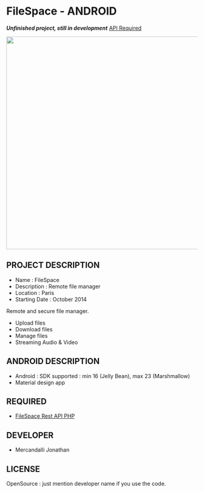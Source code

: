 FileSpace - ANDROID
=====================

**_Unfinished project, still in development_** [API Required](https://github.com/Mercandj/FileSpace-API)

<p align="center">
	<img src="https://raw.github.com/Mercandj/FileSpace-Android/master/screenshot/play_store/filespace_wallp.png" width="560" />
</p>

## PROJECT DESCRIPTION

* Name : FileSpace
* Description : Remote file manager
* Location : Paris
* Starting Date : October 2014

Remote and secure file manager.
* Upload files
* Download files
* Manage files
* Streaming Audio & Video

## ANDROID DESCRIPTION

* Android : SDK supported : min 16 (Jelly Bean), max 23 (Marshmallow)
* Material design app


## REQUIRED

* [FileSpace Rest API PHP](https://github.com/Mercandj/FileSpace-API)


## DEVELOPER

* Mercandalli Jonathan


## LICENSE

OpenSource : just mention developer name if you use the code.